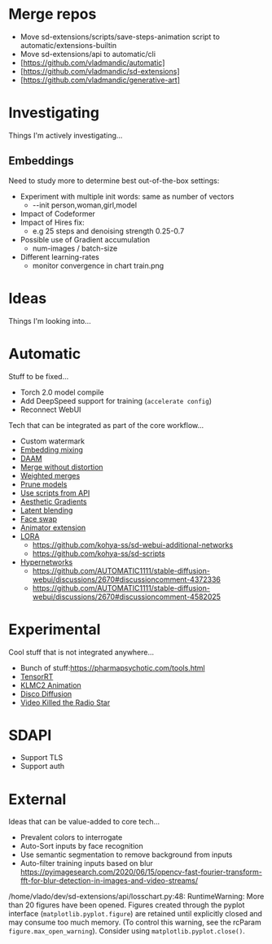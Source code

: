 # Merge repos

- Move sd-extensions/scripts/save-steps-animation script to automatic/extensions-builtin
- Move sd-extensions/api to automatic/cli
- [https://github.com/vladmandic/automatic]
- [https://github.com/vladmandic/sd-extensions]
- [https://github.com/vladmandic/generative-art]

# Investigating

Things I'm actively investigating...

## Embeddings

Need to study more to determine best out-of-the-box settings:
- Experiment with multiple init words: same as number of vectors
  - --init person,woman,girl,model
- Impact of Codeformer
- Impact of Hires fix:
  - e.g 25 steps and denoising strength 0.25-0.7
- Possible use of Gradient accumulation
  - num-images / batch-size
- Different learning-rates
  - monitor convergence in chart train.png

# Ideas

Things I'm looking into...

# Automatic

Stuff to be fixed...

- Torch 2.0 model compile
- Add DeepSpeed support for training (`accelerate config`)
- Reconnect WebUI

Tech that can be integrated as part of the core workflow...

- Custom watermark
- [Embedding mixing](https://github.com/tkalayci71/embedding-inspector)
- [DAAM](https://github.com/kousw/stable-diffusion-webui-daam)
- [Merge without distortion](https://github.com/ogkalu2/Merge-Stable-Diffusion-models-without-distortion)
- [Weighted merges](https://github.com/bbc-mc/sdweb-merge-block-weighted-gui/tree/master)
- [Prune models](https://github.com/Akegarasu/sd-webui-model-converter)
- [Use scripts from API](https://github.com/AUTOMATIC1111/stable-diffusion-webui/pull/6469)
- [Aesthetic Gradients](https://github.com/AUTOMATIC1111/stable-diffusion-webui-aesthetic-gradients)
- [Latent blending](https://github.com/lunarring/latentblending/)
- [Face swap](https://github.com/kex0/batch-face-swap)
- [Animator extension](https://github.com/Animator-Anon/animator_extension)
- [LORA](https://github.com/cloneofsimo/lora)
  - <https://github.com/kohya-ss/sd-webui-additional-networks>
  - <https://github.com/kohya-ss/sd-scripts>
- [Hypernetworks](https://civitai.com/models/4086/luisap-tutorial-hypernetwork-monkeypatch-method)
  - <https://github.com/AUTOMATIC1111/stable-diffusion-webui/discussions/2670#discussioncomment-4372336>
  - <https://github.com/AUTOMATIC1111/stable-diffusion-webui/discussions/2670#discussioncomment-4582025>

# Experimental

Cool stuff that is not integrated anywhere...

- Bunch of stuff:<https://pharmapsychotic.com/tools.html>
- [TensorRT](https://www.photoroom.com/tech/stable-diffusion-25-percent-faster-and-save-seconds/)
- [KLMC2 Animation](https://colab.research.google.com/github/dmarx/notebooks/blob/main/Stable_Diffusion_KLMC2_Animation.ipynb)
- [Disco Diffusion](https://colab.research.google.com/github/alembics/disco-diffusion/blob/main/Disco_Diffusion.ipynb)
- [Video Killed the Radio Star](https://colab.research.google.com/github/dmarx/video-killed-the-radio-star/blob/main/Video_Killed_The_Radio_Star_Defusion.ipynb)

# SDAPI

- Support TLS
- Support auth

# External

Ideas that can be value-added to core tech...

- Prevalent colors to interrogate
- Auto-Sort inputs by face recognition
- Use semantic segmentation to remove background from inputs
- Auto-filter training inputs based on blur  
  <https://pyimagesearch.com/2020/06/15/opencv-fast-fourier-transform-fft-for-blur-detection-in-images-and-video-streams/>

/home/vlado/dev/sd-extensions/api/losschart.py:48: RuntimeWarning: More than 20 figures have been opened. Figures created through the pyplot interface (`matplotlib.pyplot.figure`) are retained until explicitly closed and may consume too much memory. (To control this warning, see the rcParam `figure.max_open_warning`). Consider using `matplotlib.pyplot.close()`.